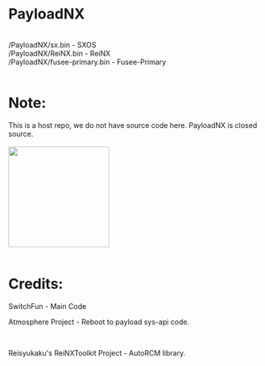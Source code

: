 # PayloadNX
<br>
/PayloadNX/sx.bin - SXOS
<br>
/PayloadNX/ReiNX.bin - ReiNX
<br>
/PayloadNX/fusee-primary.bin - Fusee-Primary
<br>
<br>
<h1>Note:</h1>
This is a host repo, we do not have source code here. PayloadNX is closed source.
<br>
<br>
<img src="https://modparadise.com/payloadnx.jpg" height="200">
<br>
<br>
<h1>Credits:</h1>
<p>SwitchFun - Main Code<br></p>
<p>Atmosphere Project - Reboot to payload sys-api code.</p>
<br>
<p>Reisyukaku's ReiNXToolkit Project - AutoRCM library.</p>
